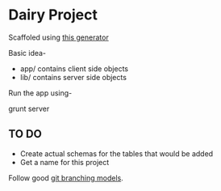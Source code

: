 Dairy Project
=============

Scaffoled using [this generator](https://github.com/DaftMonk/generator-angular-fullstack)

Basic idea-

* app/ contains client side objects
* lib/ contains server side objects

Run the app using-

grunt server

TO DO
-----

* Create actual schemas for the tables that would be added
* Get a name for this project



Follow good [git branching models](http://nvie.com/posts/a-successful-git-branching-model/).


